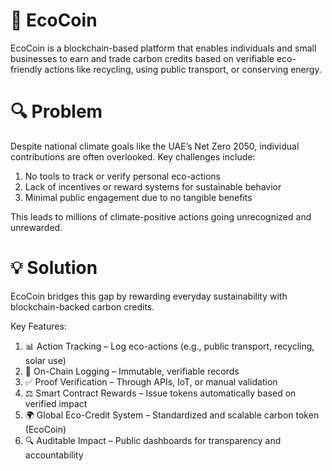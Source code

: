 # 🌱 EcoCoin
EcoCoin is a blockchain-based platform that enables individuals and small businesses to earn and trade carbon credits based on verifiable eco-friendly actions like recycling, using public transport, or conserving energy.
# 🔍 Problem
Despite national climate goals like the UAE’s Net Zero 2050, individual contributions are often overlooked. Key challenges include:
1. No tools to track or verify personal eco-actions
2. Lack of incentives or reward systems for sustainable behavior
3. Minimal public engagement due to no tangible benefits

This leads to millions of climate-positive actions going unrecognized and unrewarded.

# 💡 Solution
EcoCoin bridges this gap by rewarding everyday sustainability with blockchain-backed carbon credits.

Key Features:
1. 📊 Action Tracking – Log eco-actions (e.g., public transport, recycling, solar use)
2. 🔗 On-Chain Logging – Immutable, verifiable records
3. ✅ Proof Verification – Through APIs, IoT, or manual validation
4. ⚖️ Smart Contract Rewards – Issue tokens automatically based on verified impact
5. 🌍 Global Eco-Credit System – Standardized and scalable carbon token (EcoCoin)
6. 🔍 Auditable Impact – Public dashboards for transparency and accountability




